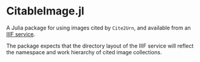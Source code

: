 # CitableImage.jl

A Julia package for using images cited by `Cite2Urn`, and available from an [IIIF service](https://iiif.io/).

The package expects that the directory layout of the IIIF service will reflect the namespace and work hierarchy of cited image collections.
